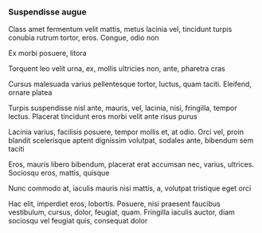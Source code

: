 ### Suspendisse augue

Class amet fermentum velit mattis, metus lacinia vel, tincidunt turpis conubia rutrum tortor, eros. Congue, odio non

Ex morbi posuere, litora

Torquent leo velit urna, ex, mollis ultricies non, ante, pharetra cras

Cursus malesuada varius pellentesque tortor, luctus, quam taciti. Eleifend, ornare platea

Turpis suspendisse nisl ante, mauris, vel, lacinia, nisi, fringilla, tempor lectus. Placerat tincidunt eros morbi velit ante risus purus

Lacinia varius, facilisis posuere, tempor mollis et, at odio. Orci vel, proin blandit scelerisque aptent dignissim volutpat, sodales ante, bibendum sem taciti

Eros, mauris libero bibendum, placerat erat accumsan nec, varius, ultrices. Sociosqu eros, mattis, quisque

Nunc commodo at, iaculis mauris nisi mattis, a, volutpat tristique eget orci

Hac elit, imperdiet eros, lobortis. Posuere, nisi praesent faucibus vestibulum, cursus, dolor, feugiat, quam. Fringilla iaculis auctor, diam sociosqu vel feugiat quis, consequat dolor


